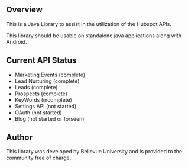 Overview
-------------
This is a Java Library to assist in the utilization of the Hubspot APIs.

This library should be usable on standalone java applications along with Android.

Current API Status
-------------
* Marketing Events (complete)
* Lead Nurturing (complete)
* Leads (complete)
* Prospects (complete)
* KeyWords (incomplete)
* Settings API (not started)
* OAuth (not started)
* Blog (not started or forseen)

Author
-------------
This library was developed by Bellevue University and is provided to the community free of charge.

